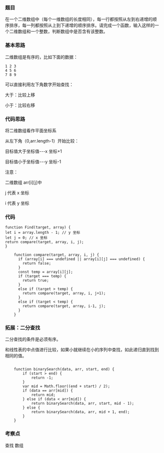 <!--
 * @Author: zhangyu
 * @Email: zhangdulin@outlook.com
 * @Date: 2021-06-28 10:40:43
 * @LastEditors: zhangyu
 * @LastEditTime: 2021-07-02 17:41:21
 * @Description:
-->

### 题目

在一个二维数组中（每个一维数组的长度相同），每一行都按照从左到右递增的顺序排序，每一列都按照从上到下递增的顺序排序。请完成一个函数，输入这样的一个二维数组和一个整数，判断数组中是否含有该整数。

### 基本思路

二维数组是有序的，比如下面的数据：

```
1 2 3
4 5 6
7 8 9
```

可以直接利用左下角数字开始查找：

大于：比较上移

小于：比较右移

### 代码思路

将二维数组看作平面坐标系

从左下角（0,arr.length-1）开始比较：

目标值大于坐标值---x 坐标+1

目标值小于坐标值---y 坐标-1

注意：

二维数组 arr[i][j]中

j 代表 x 坐标

i 代表 y 坐标

### 代码

```
function Find(target, array) {
let i = array.length - 1; // y 坐标
let j = 0; // x 坐标
return compare(target, array, i, j);
}

    function compare(target, array, i, j) {
      if (array[i] === undefined || array[i][j] === undefined) {
        return false;
      }
      const temp = array[i][j];
      if (target === temp) {
        return true;
      }
      else if (target > temp) {
        return compare(target, array, i, j+1);
      }
      else if (target < temp) {
        return compare(target, array, i-1, j);
      }
    }
```

### 拓展：二分查找

二分查找的条件是必须有序。

和线性表的中点值进行比较，如果小就继续在小的序列中查找，如此递归直到找到相同的值。

```

    function binarySearch(data, arr, start, end) {
        if (start > end) {
            return -1;
        }
        var mid = Math.floor((end + start) / 2);
        if (data == arr[mid]) {
            return mid;
        } else if (data < arr[mid]) {
            return binarySearch(data, arr, start, mid - 1);
        } else {
            return binarySearch(data, arr, mid + 1, end);
        }
    }

```

### 考察点

查找
数组

<Gitalk />

